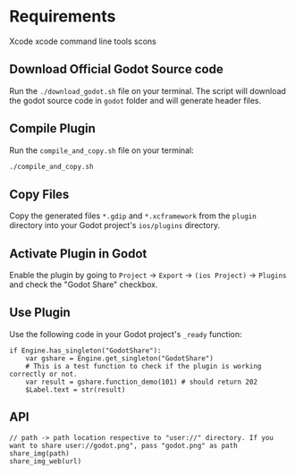 

# Requirements
Xcode
xcode command line tools
scons

## Download Official Godot Source code
Run the `./download_godot.sh` file on your terminal. The script will download the godot source code in `godot` folder and will generate header files.

## Compile Plugin
Run the `compile_and_copy.sh` file on your terminal:

```bash
./compile_and_copy.sh
```

## Copy Files
Copy the generated files `*.gdip` and `*.xcframework` from the `plugin` directory into your Godot project's `ios/plugins` directory.

## Activate Plugin in Godot
Enable the plugin by going to `Project` → `Export` → `(ios Project)` → `Plugins` and check the "Godot Share" checkbox.

## Use Plugin
Use the following code in your Godot project's `_ready` function:

```gdscript
if Engine.has_singleton("GodotShare"):
    var gshare = Engine.get_singleton("GodotShare")
    # This is a test function to check if the plugin is working correctly or not.
    var result = gshare.function_demo(101) # should return 202
    $Label.text = str(result)
```
## API
```
// path -> path location respective to "user://" directory. If you want to share user://godot.png", pass "godot.png" as path
share_img(path)
share_img_web(url)
```

